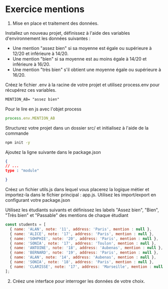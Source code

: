 
# Exercice mentions

1. Mise en place et traitement des données.

Installez un nouveau projet, définissez à l'aide des variables d'environnement les données suivantes :

- Une mention "assez bien" si sa moyenne est égale ou supérieure à 12/20 et inférieure à 14/20.
- Une mention "bien" si sa moyenne est au moins égale à 14/20 et inférieure à 16/20.
- Une mention "très bien" s'il obtient une moyenne égale ou supérieure à 16/20.

Créez le fichier .env à la racine de votre projet et utilisez process.env pour récupérez ces variables.

```txt
MENTION_AB= "assez bien"
```

Pour le lire en js avec l'objet process

```js
process.env.MENTION_AB
```

Structurez votre projet dans un dossier src/ et initialisez à l'aide de la commande 

```bash
npm init -y
```

Ajoutez la ligne suivante dans le package.json

```json
{
// ...
type : "module"

}

```

Créez un fichier utils.js dans lequel vous placerez la logique métier et importez-la dans le fichier principal : app.js. Utilisez les import/export en configurant votre package.json

Utilisez les étudiants suivants et définissez les labels "Assez bien", "Bien", "Très bien" et "Passable" des mentions de chaque étudiant

```js
const students = [
  { name: 'ALAN', note: '11', address: 'Paris', mention : null },
  { name: 'ALICE', note: '17', address: 'Paris', mention : null },
  { name: 'SOHPHIE', note: '20', address: 'Paris', mention : null },
  { name: 'SONIA', note: '17', address: 'Toulon', mention : null },
  { name: 'ANTOINE', note: '18', address: 'Aubenas', mention : null },
  { name: 'BERNARD', note: '19', address: 'Paris', mention : null },
  { name: 'ALAN', note: '14', address: 'Aubenas', mention : null },
  { name: 'SONIA', note: '18', address: 'Paris', mention : null },
  { name: 'CLARISSE', note: '17', address: 'Marseille', mention : null }
];
```

2. Créez une interface pour interroger les données de votre choix.